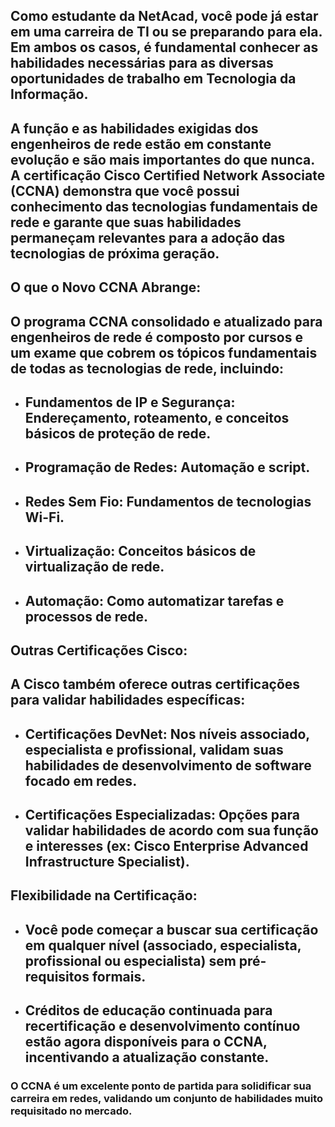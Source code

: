 ## Como estudante da NetAcad, você pode já estar em uma carreira de TI ou se preparando para ela. Em ambos os casos, é fundamental conhecer as habilidades necessárias para as diversas oportunidades de trabalho em Tecnologia da Informação.

## A função e as habilidades exigidas dos engenheiros de rede estão em constante evolução e são mais importantes do que nunca. A certificação Cisco Certified Network Associate (CCNA) demonstra que você possui conhecimento das tecnologias fundamentais de rede e garante que suas habilidades permaneçam relevantes para a adoção das tecnologias de próxima geração.

## O que o Novo CCNA Abrange:

## O programa CCNA consolidado e atualizado para engenheiros de rede é composto por cursos e um exame que cobrem os tópicos fundamentais de todas as tecnologias de rede, incluindo:
* ## **Fundamentos de IP e Segurança:** Endereçamento, roteamento, e conceitos básicos de proteção de rede.
* ## **Programação de Redes:** Automação e script.
* ## **Redes Sem Fio:** Fundamentos de tecnologias Wi-Fi.
* ## **Virtualização:** Conceitos básicos de virtualização de rede.
* ## **Automação:** Como automatizar tarefas e processos de rede.
## Outras Certificações Cisco:
## A Cisco também oferece outras certificações para validar habilidades específicas:
* ## **Certificações DevNet:** Nos níveis associado, especialista e profissional, validam suas habilidades de desenvolvimento de software focado em redes.
* ## **Certificações Especializadas:** Opções para validar habilidades de acordo com sua função e interesses (ex: Cisco Enterprise Advanced Infrastructure Specialist).

## Flexibilidade na Certificação:
* ## Você pode começar a buscar sua certificação em qualquer nível (associado, especialista, profissional ou especialista) sem pré-requisitos formais.
* ## Créditos de educação continuada para recertificação e desenvolvimento contínuo estão agora disponíveis para o CCNA, incentivando a atualização constante.

### O CCNA é um excelente ponto de partida para solidificar sua carreira em redes, validando um conjunto de habilidades muito requisitado no mercado.
